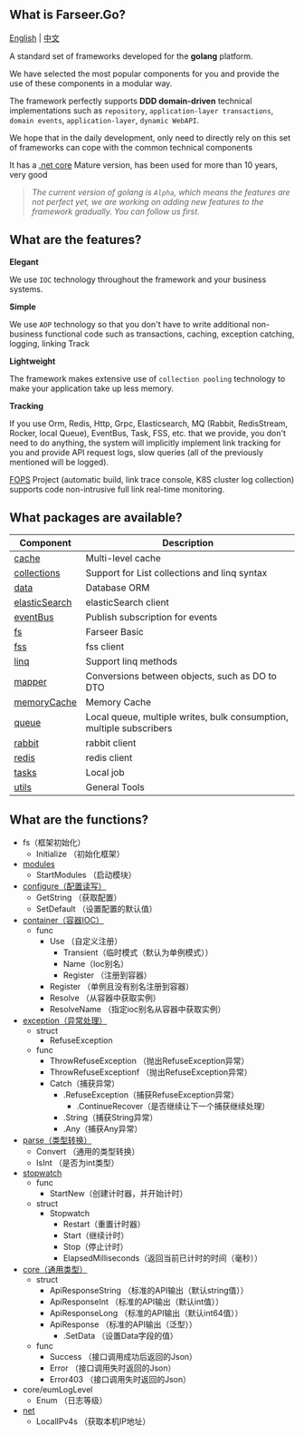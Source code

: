 ## What is Farseer.Go?

[English](https://github.com/farseer-go/fs) | [中文](https://github.com/farseer-go/fs/blob/main/README.zh-cn.md)

A standard set of frameworks developed for the **golang** platform.

We have selected the most popular components for you and provide the use of these components in a modular way.

The framework perfectly supports **DDD domain-driven** technical implementations such as `repository`, `application-layer transactions`, `domain events`, `application-layer`, `dynamic WebAPI`.

We hope that in the daily development, only need to directly rely on this set of frameworks can cope with the common technical components

It has a [.net core](https://github.com/FarseerNet/Farseer.Net/tree/dev/Doc) Mature version, has been used for more than 10 years, very good

> *The current version of golang is `Alpha`, which means the features are not perfect yet, we are working on adding new features to the framework gradually. You can follow us first*.

## What are the features?

**Elegant**

We use `IOC` technology throughout the framework and your business systems.

**Simple**

We use `AOP` technology so that you don't have to write additional non-business functional code such as transactions, caching, exception catching, logging, linking Track

**Lightweight**

The framework makes extensive use of `collection pooling` technology to make your application take up less memory.

**Tracking**

If you use Orm, Redis, Http, Grpc, Elasticsearch, MQ (Rabbit, RedisStream, Rocker, local Queue), EventBus, Task, FSS, etc. that we provide, you don't need to do anything, the system will implicitly implement link tracking for you and provide API request logs, slow queries (all of the previously mentioned will be logged).

[FOPS](https://github.com/FarseerNet/FOPS) Project (automatic build, link trace console, K8S cluster log collection) supports code non-intrusive full link real-time monitoring.

## What packages are available?

| Component                                                    | Description                                                          |
|--------------------------------------------------------------|----------------------------------------------------------------------|
| [cache](https://github.com/farseer-go/cache)                 | Multi-level cache                                                    |
| [collections](https://github.com/farseer-go/collections)     | Support for List collections and linq syntax                         |
| [data](https://github.com/farseer-go/data)                   | Database ORM                                                         |
| [elasticSearch](https://github.com/farseer-go/elasticSearch) | elasticSearch client                                                 |
| [eventBus](https://github.com/farseer-go/eventBus)           | Publish subscription for events                                      |
| [fs](https://github.com/farseer-go/fs)                       | Farseer Basic                                                        |
| [fss](https://github.com/farseer-go/fss)                     | fss client                                                           |
| [linq](https://github.com/farseer-go/linq)                   | Support linq methods                                                 |
| [mapper](https://github.com/farseer-go/mapper)               | Conversions between objects, such as DO to DTO                       |
| [memoryCache](https://github.com/farseer-go/memoryCache)     | Memory Cache                                                         |
| [queue](https://github.com/farseer-go/queue)                 | Local queue, multiple writes, bulk consumption, multiple subscribers |
| [rabbit](https://github.com/farseer-go/rabbit)               | rabbit client                                                        |
| [redis](https://github.com/farseer-go/redis)                 | redis client                                                         |
| [tasks](https://github.com/farseer-go/tasks)                 | Local job                                                            |
| [utils](https://github.com/farseer-go/utils)                 | General Tools                                                        |

## What are the functions?
* fs（框架初始化）
    * Initialize （初始化框架）
* [modules](modules/)
    * StartModules （启动模块）
* [configure（配置读写）](configure/)
    * GetString （获取配置）
    * SetDefault （设置配置的默认值）
* [container（容器IOC）](container/)
    * func
        * Use （自定义注册）
          * Transient（临时模式（默认为单例模式））
          * Name（Ioc别名）
          * Register （注册到容器）
        * Register （单例且没有别名注册到容器）
        * Resolve （从容器中获取实例）
        * ResolveName （指定ioc别名从容器中获取实例）
* [exception（异常处理）](exception/)
    * struct
        * RefuseException
    * func
        * ThrowRefuseException （抛出RefuseException异常）
        * ThrowRefuseExceptionf （抛出RefuseException异常）
        * Catch（捕获异常）
            * .RefuseException（捕获RefuseException异常）
                * .ContinueRecover（是否继续让下一个捕获继续处理）
            * .String（捕获String异常）
            * .Any（捕获Any异常）
* [parse（类型转换）](parse/)
    * Convert （通用的类型转换）
    * IsInt （是否为int类型）
* [stopwatch](stopwatch/)
    * func
        * StartNew（创建计时器，并开始计时）
    * struct
        * Stopwatch
            * Restart（重置计时器）
            * Start（继续计时）
            * Stop（停止计时）
            * ElapsedMilliseconds（返回当前已计时的时间（毫秒））
* [core（通用类型）](core/)
    * struct
        * ApiResponseString （标准的API输出（默认string值））
        * ApiResponseInt （标准的API输出（默认int值））
        * ApiResponseLong （标准的API输出（默认int64值））
        * ApiResponse （标准的API输出（泛型））
            * .SetData （设置Data字段的值）
    * func
        * Success （接口调用成功后返回的Json）
        * Error （接口调用失时返回的Json）
        * Error403 （接口调用失时返回的Json）
* core/eumLogLevel
    * Enum （日志等级）
* [net](net/)
    * LocalIPv4s （获取本机IP地址）